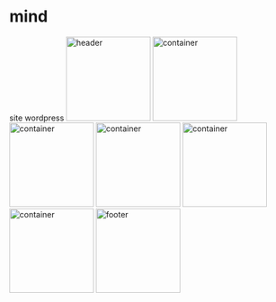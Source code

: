 # mind
site wordpress
<img src="persectiva/1.png" alt="header" width="150"/>
<img src="persectiva/2.png" alt="container" width="150"/>
<img src="persectiva/3.png" alt="container" width="150"/>
<img src="persectiva/4.png" alt="container" width="150"/>
<img src="persectiva/5.png" alt="container" width="150"/>
<img src="persectiva/6.png" alt="container" width="150"/>
<img src="persectiva/7.png" alt="footer" width="150"/>